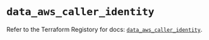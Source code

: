 # `data_aws_caller_identity`

Refer to the Terraform Registory for docs: [`data_aws_caller_identity`](https://registry.terraform.io/providers/hashicorp/aws/4.63.0/docs/data-sources/caller_identity).
